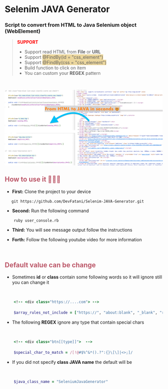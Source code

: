 # Selenim JAVA Generator

### Script to convert from <b>HTML</b> to Java Selenium object (<span><b>WebElement</b></span>)


> <b style="color:red;">SUPPORT </b>
   > * Support read HTML from <b>File</b> or <b>URL</b>
   > * Support <span style="background-color: #ebd69d;">@FindBy(id = "css_element")</span>
   > * Support <span style="background-color: #ebd69d;">@FindBy(css = "css_element")</span>
   > * Build function to click on item
   > * You can custom your <b>REGEX</b> pattern

<br>

![alt-text-1](img.png "demo")


## <span style="color: #bc596a;">How to use it 👨🏻‍💻</span>
* <b>First:</b> Clone the project to your device

```shell
   git https://github.com/DevFatani/Selenim-JAVA-Generator.git
```

* <b>Second:</b> Run the following command

```shell
    ruby user_console.rb
```
* <b>Third:</b> You will see message output follow the instructions

* <b>Forth:</b> Follow the following youtube video for more information

</br>

## <span style="color: #bc596a;">Default value can be change</span>

* Sometimes <b>id</b> or <b>class</b> contain some following words so it will ignore still you can change it
</br>

```ruby
    <!-- <div class="https://....com"> -->

    $array_rules_not_include = ["https://", "about:blank", "_blank", "rel=", "target="]
```

* The following <b>REGEX</b> ignore any type that contain special chars
</br>

```ruby
    <!-- <div class="btn[[type]]">  -->
    
    $special_char_to_match = /[!@#$%^&*().?":{}\[\]|<>;]/
```

* If you did not specify <b>class JAVA name</b> the default will be
</br>

```ruby
    $java_class_name = "SeleniumJavaGenerator"
```